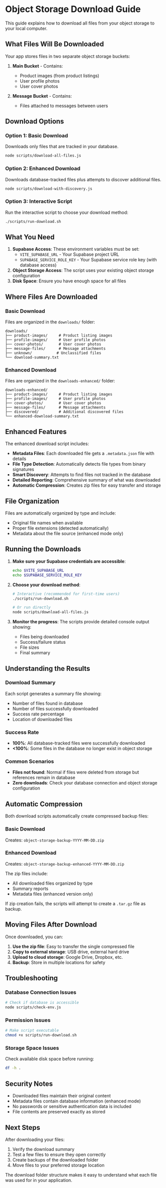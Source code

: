 # Object Storage Download Guide

This guide explains how to download all files from your object storage to your local computer.

## What Files Will Be Downloaded

Your app stores files in two separate object storage buckets:

1. **Main Bucket** - Contains:
   - Product images (from product listings)
   - User profile photos
   - User cover photos

2. **Message Bucket** - Contains:
   - Files attached to messages between users

## Download Options

### Option 1: Basic Download
Downloads only files that are tracked in your database.

```bash
node scripts/download-all-files.js
```

### Option 2: Enhanced Download  
Downloads database-tracked files plus attempts to discover additional files.

```bash
node scripts/download-with-discovery.js
```

### Option 3: Interactive Script
Run the interactive script to choose your download method:

```bash
./scripts/run-download.sh
```

## What You Need

1. **Supabase Access**: These environment variables must be set:
   - `VITE_SUPABASE_URL` - Your Supabase project URL
   - `SUPABASE_SERVICE_ROLE_KEY` - Your Supabase service role key (with database access)
2. **Object Storage Access**: The script uses your existing object storage configuration
3. **Disk Space**: Ensure you have enough space for all files

## Where Files Are Downloaded

### Basic Download
Files are organized in the `downloads/` folder:
```
downloads/
├── product-images/     # Product listing images
├── profile-images/     # User profile photos  
├── cover-photos/       # User cover photos
├── message-files/      # Message attachments
├── unknown/           # Unclassified files
└── download-summary.txt
```

### Enhanced Download
Files are organized in the `downloads-enhanced/` folder:
```
downloads-enhanced/
├── product-images/     # Product listing images
├── profile-images/     # User profile photos
├── cover-photos/       # User cover photos  
├── message-files/      # Message attachments
├── discovered/         # Additional discovered files
└── enhanced-download-summary.txt
```

## Enhanced Features

The enhanced download script includes:
- **Metadata Files**: Each downloaded file gets a `.metadata.json` file with details
- **File Type Detection**: Automatically detects file types from binary signatures
- **Smart Discovery**: Attempts to find files not tracked in the database
- **Detailed Reporting**: Comprehensive summary of what was downloaded
- **Automatic Compression**: Creates zip files for easy transfer and storage

## File Organization

Files are automatically organized by type and include:
- Original file names when available
- Proper file extensions (detected automatically)
- Metadata about the file source (enhanced mode only)

## Running the Downloads

1. **Make sure your Supabase credentials are accessible**:
   ```bash
   echo $VITE_SUPABASE_URL
   echo $SUPABASE_SERVICE_ROLE_KEY
   ```

2. **Choose your download method**:
   ```bash
   # Interactive (recommended for first-time users)
   ./scripts/run-download.sh
   
   # Or run directly
   node scripts/download-all-files.js
   ```

3. **Monitor the progress**: The scripts provide detailed console output showing:
   - Files being downloaded
   - Success/failure status
   - File sizes
   - Final summary

## Understanding the Results

### Download Summary
Each script generates a summary file showing:
- Number of files found in database
- Number of files successfully downloaded
- Success rate percentage
- Location of downloaded files

### Success Rate
- **100%**: All database-tracked files were successfully downloaded
- **<100%**: Some files in the database no longer exist in object storage

### Common Scenarios
- **Files not found**: Normal if files were deleted from storage but references remain in database
- **Zero downloads**: Check your database connection and object storage configuration

## Automatic Compression

Both download scripts automatically create compressed backup files:

### Basic Download
Creates: `object-storage-backup-YYYY-MM-DD.zip`

### Enhanced Download  
Creates: `object-storage-backup-enhanced-YYYY-MM-DD.zip`

The zip files include:
- All downloaded files organized by type
- Summary reports
- Metadata files (enhanced version only)

If zip creation fails, the scripts will attempt to create a `.tar.gz` file as backup.

## Moving Files After Download

Once downloaded, you can:
1. **Use the zip file**: Easy to transfer the single compressed file
2. **Copy to external storage**: USB drive, external hard drive
3. **Upload to cloud storage**: Google Drive, Dropbox, etc.
4. **Backup**: Store in multiple locations for safety

## Troubleshooting

### Database Connection Issues
```bash
# Check if database is accessible
node scripts/check-env.js
```

### Permission Issues
```bash
# Make script executable
chmod +x scripts/run-download.sh
```

### Storage Space Issues
Check available disk space before running:
```bash
df -h .
```

## Security Notes

- Downloaded files maintain their original content
- Metadata files contain database information (enhanced mode)
- No passwords or sensitive authentication data is included
- File contents are preserved exactly as stored

## Next Steps

After downloading your files:
1. Verify the download summary
2. Test a few files to ensure they open correctly
3. Create backups of the downloaded folder
4. Move files to your preferred storage location

The download folder structure makes it easy to understand what each file was used for in your application.